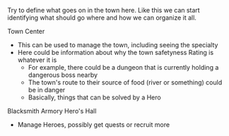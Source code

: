 Try to define what goes on in the town here. 
Like this we can start identifying what should go where and how we can organize it all.

Town Center
  * This can be used to manage the town, including seeing the specialty
  * Here could be information about why the town safetyness Rating is whatever it is
    + For example, there could be a dungeon that is currently holding a dangerous boss nearby
    + The town's route to their source of food (river or something) could be in danger
    + Basically, things that can be solved by a Hero

Blacksmith
Armory
Hero's Hall
  * Manage Heroes, possibly get quests or recruit more
